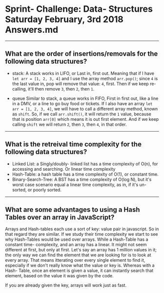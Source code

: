 # Sprint- Challenge: Data- Structures Saturday February, 3rd 2018 Answers.md
---
## What are the order of insertions/removals for the following data structures?
* stack: A stack works in LIFO, or Last in, first out. Meaning that if I have ` let arr = [1, 2, 3, 4]` and I use the array method `arr.pop()`; since `4` is the last value in, pop will remove that value: `4`, first. Then if we keep re-calling, it'll then remove `3`, then `2`, then `1`.

* queue Similar to stack, a queue works in FIFO, First in first out,  like a line in a DMV, or a line to go buy food or tickets. If I also have an array `let arr = [1, 2, 3, 4]`, we will have to call a different array method, known as `shift`. So, if we call `arr.shift()`, it will return the `1` value, because that is position `arr[0]` which means it is out first element. And if we keep calling `shift` we will return `2`, then `3`, then `4`, in that order.
---
## What is the retreival time complexity for the following data structures?
* Linked List: a Singly/doubly- linked list has a time complexity of O(n), for accessing and searching. Or linear time complexity
* Hash-Table: a hash table has a time complexity of O(1), or constant time.
* Binary-Search-Tree: A BST has a time complexity of O(log N), but it's worst case scenario equal a linear time complexity, as in, if it's un-sorted, or poorly sorted.
---
## What are some advantages to using a Hash Tables over an array in JavaScript?
Arrays and Hash-tables each use a sort of key: value pair in javascript. So in that regard they are similar. If we study their time complexity we start to see why Hash-Tables would be used over arrays. While a Hash-Table has a constant time- complexity, and an array has a linear. It might not seem different at first, but only at first. Let's say an array has 1 million values in it; the only way we can find the element that we are looking for is to look at every array. That means itterating over every single element to find it, especially if we don't really know what the value or key is. Whereas with a Hash- Table, once an element is given a value, it can instantly search that element, based on the value it was given by the code.

If you are already given the key, arrays will work just as fast.